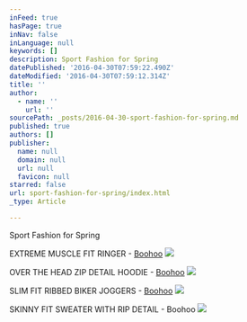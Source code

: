 ```yaml
---
inFeed: true
hasPage: true
inNav: false
inLanguage: null
keywords: []
description: Sport Fashion for Spring
datePublished: '2016-04-30T07:59:22.490Z'
dateModified: '2016-04-30T07:59:12.314Z'
title: ''
author:
  - name: ''
    url: ''
sourcePath: _posts/2016-04-30-sport-fashion-for-spring.md
published: true
authors: []
publisher:
  name: null
  domain: null
  url: null
  favicon: null
starred: false
url: sport-fashion-for-spring/index.html
_type: Article

---
```

Sport Fashion for Spring

EXTREME MUSCLE FIT RINGER - [Boohoo][0]
![](https://the-grid-user-content.s3-us-west-2.amazonaws.com/90cd1057-8803-4787-85ce-46697d174d18.jpg)

OVER THE HEAD ZIP DETAIL HOODIE - [Boohoo][1]
![](https://the-grid-user-content.s3-us-west-2.amazonaws.com/f8a0f6de-0c48-4d69-aaca-35bb37c3765a.jpg)

SLIM FIT RIBBED BIKER JOGGERS - [Boohoo][2]
![](https://the-grid-user-content.s3-us-west-2.amazonaws.com/a0be446e-35be-49d2-aec2-ef4fb5aa430c.jpg)

SKINNY FIT SWEATER WITH RIP DETAIL - Boohoo
![](https://s3-us-west-2.amazonaws.com/the-grid-img/p/22f131d02702ca0e6b73b7345c784ebeb225ad2f.jpg)

[0]: http://bit.ly/1VFdmR3
[1]: http://bit.ly/1VFdpfJ
[2]: http://bit.ly/1VFdpMI